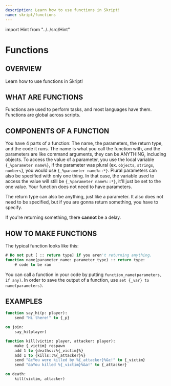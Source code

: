 ```yaml
---
description: Learn how to use functions in Skript!
name: skript/functions
---
```


import Hint from "../../src/Hint"

# Functions

## OVERVIEW

Learn how to use functions in Skript!

## WHAT ARE FUNCTIONS

Functions are used to perform tasks, and most languages have them. Functions are global across scripts.

## COMPONENTS OF A FUNCTION

You have 4 parts of a function: The name, the parameters, the return type, and the code it runs. The name is what you call the function with, and the parameters are like command arguments, they can be ANYTHING, including objects. To access the value of a parameter, you use the local variable `{_%parameter name%}`, if the parameter was plural \(ex. `objects`, `strings`, `numbers`\), you would use `{_%parameter name%::*}`. Plural parameters can also be specified with only one thing. In that case, the variable used to access the value will still be `{_%parameter name%::*}`, it'll just be set to the one value. Your function does not need to have parameters.

The return type can also be anything, just like a parameter. It also does not need to be specified, but if you are gonna return something, you have to specify.

<Hint severity="error">
If you're returning something, there <strong>cannot</strong> be a delay.
</Hint>

## HOW TO MAKE FUNCTIONS

The typical function looks like this:

```vb
# Do not put [ :: return type] if you aren't returning anything.
function name(parameter_name: parameter_type) :: return type:
    # code to be ran
```

You can call a function in your code by putting `function_name(parameters, if any)`. In order to save the output of a function, use `set {_var} to name(parameters)`.

## EXAMPLES

```vb
function say_hi(p: player):
    send "Hi there!" to {_p}

on join:
    say_hi(player)
```

```vb
function kill(victim: player, attacker: player):
    make {_victim} respawn
    add 1 to {deaths::%{_victim}%}
    add 1 to {kills::%{_attacker}%}
    send "&cYou were killed by %{_attacker}%&c!" to {_victim}
    send "&aYou killed %{_victim}%&a!" to {_attacker}

on death:
    kill(victim, attacker)
```
